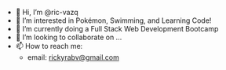 - 👋 Hi, I’m @ric-vazq
- 👀 I’m interested in Pokémon, Swimming, and Learning Code!
- 🌱 I’m currently doing a Full Stack Web Development Bootcamp
- 💞️ I’m looking to collaborate on ...
- 📫 How to reach me:
  - email: rickyrabv@gmail.com

<!---
ric-vazq/ric-vazq is a ✨ special ✨ repository because its `README.md` (this file) appears on your GitHub profile.
You can click the Preview link to take a look at your changes.
--->
